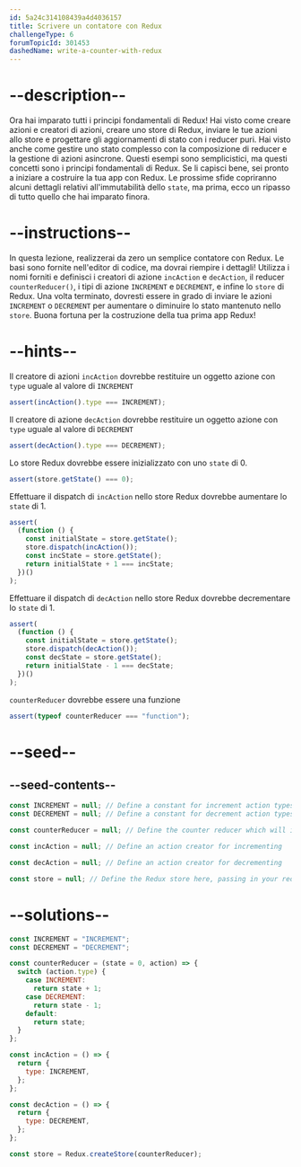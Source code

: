 ```yaml
---
id: 5a24c314108439a4d4036157
title: Scrivere un contatore con Redux
challengeType: 6
forumTopicId: 301453
dashedName: write-a-counter-with-redux
---
```


# --description--

Ora hai imparato tutti i principi fondamentali di Redux! Hai visto come creare azioni e creatori di azioni, creare uno store di Redux, inviare le tue azioni allo store e progettare gli aggiornamenti di stato con i reducer puri. Hai visto anche come gestire uno stato complesso con la composizione di reducer e la gestione di azioni asincrone. Questi esempi sono semplicistici, ma questi concetti sono i principi fondamentali di Redux. Se li capisci bene, sei pronto a iniziare a costruire la tua app con Redux. Le prossime sfide copriranno alcuni dettagli relativi all'immutabilità dello `state`, ma prima, ecco un ripasso di tutto quello che hai imparato finora.

# --instructions--

In questa lezione, realizzerai da zero un semplice contatore con Redux. Le basi sono fornite nell'editor di codice, ma dovrai riempire i dettagli! Utilizza i nomi forniti e definisci i creatori di azione `incAction` e `decAction`, il reducer `counterReducer()`, i tipi di azione `INCREMENT` e `DECREMENT`, e infine lo `store` di Redux. Una volta terminato, dovresti essere in grado di inviare le azioni `INCREMENT` o `DECREMENT` per aumentare o diminuire lo stato mantenuto nello `store`. Buona fortuna per la costruzione della tua prima app Redux!

# --hints--

Il creatore di azioni `incAction` dovrebbe restituire un oggetto azione con `type` uguale al valore di `INCREMENT`

```js
assert(incAction().type === INCREMENT);
```

Il creatore di azione `decAction` dovrebbe restituire un oggetto azione con `type` uguale al valore di `DECREMENT`

```js
assert(decAction().type === DECREMENT);
```

Lo store Redux dovrebbe essere inizializzato con uno `state` di 0.

```js
assert(store.getState() === 0);
```

Effettuare il dispatch di `incAction` nello store Redux dovrebbe aumentare lo `state` di 1.

```js
assert(
  (function () {
    const initialState = store.getState();
    store.dispatch(incAction());
    const incState = store.getState();
    return initialState + 1 === incState;
  })()
);
```

Effettuare il dispatch di `decAction` nello store Redux dovrebbe decrementare lo `state` di 1.

```js
assert(
  (function () {
    const initialState = store.getState();
    store.dispatch(decAction());
    const decState = store.getState();
    return initialState - 1 === decState;
  })()
);
```

`counterReducer` dovrebbe essere una funzione

```js
assert(typeof counterReducer === "function");
```

# --seed--

## --seed-contents--

```js
const INCREMENT = null; // Define a constant for increment action types
const DECREMENT = null; // Define a constant for decrement action types

const counterReducer = null; // Define the counter reducer which will increment or decrement the state based on the action it receives

const incAction = null; // Define an action creator for incrementing

const decAction = null; // Define an action creator for decrementing

const store = null; // Define the Redux store here, passing in your reducers
```

# --solutions--

```js
const INCREMENT = "INCREMENT";
const DECREMENT = "DECREMENT";

const counterReducer = (state = 0, action) => {
  switch (action.type) {
    case INCREMENT:
      return state + 1;
    case DECREMENT:
      return state - 1;
    default:
      return state;
  }
};

const incAction = () => {
  return {
    type: INCREMENT,
  };
};

const decAction = () => {
  return {
    type: DECREMENT,
  };
};

const store = Redux.createStore(counterReducer);
```
